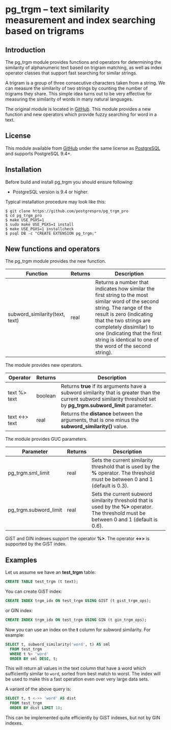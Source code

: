 # pg_trgm – text similarity measurement and index searching based on trigrams

## Introduction

The pg_trgm module provides functions and operators for determining the similarity of alphanumeric text based on trigram matching, as well as index operator classes that support fast searching for similar strings.

A trigram is a group of three consecutive characters taken from a string. We can measure the similarity of two strings by counting the number of trigrams they share. This simple idea turns out to be very effective for measuring the similarity of words in many natural languages.

The original module is located in [GitHub](https://github.com/postgres/postgres/tree/master/contrib/pg_trgm). This module provides a new function and new operators which provide fuzzy searching for word in a text.

## License

This module available from [GitHub](https://github.com/postgrespro/pg_trgm_pro) under the same license as [PostgreSQL](http://www.postgresql.org/about/licence/) and supports PostgreSQL 9.4+.

## Installation

Before build and install pg_trgm you should ensure following:

* PostgreSQL version is 9.4 or higher.

Typical installation procedure may look like this:

    $ git clone https://github.com/postgrespro/pg_trgm_pro
    $ cd pg_trgm_pro
    $ make USE_PGXS=1
    $ sudo make USE_PGXS=1 install
    $ make USE_PGXS=1 installcheck
    $ psql DB -c "CREATE EXTENSION pg_trgm;"

## New functions and operators

The pg_trgm module provides the new function.

|          Function              | Returns |                      Description
| ------------------------------ | ------- | ---------------------------------------------------
| subword_similarity(text, text) | real    | Returns a number that indicates how similar the first string to the most similar word of the second string.  The range of the result is zero (indicating that the two strings are completely dissimilar) to one (indicating that the first string is identical to one of the word of the second string).

The module provides new operators.

|    Operator    | Returns |                      Description
| -------------- | ------- | ---------------------------------------------------
| text %> text   | boolean | Returns **true** if its arguments have a subword similarity that is greater than the current subword similarity threshold set by **pg_trgm.subword_limit** parameter.
| text <->> text | real    | Returns the **distance** between the arguments, that is one minus the **subword_similarity()** value.

The module provides GUC parameters.

|       Parameter       | Returns |                      Description
| --------------------- | ------- | ---------------------------------------------------
| pg_trgm.sml_limit     | real    | Sets the current similarity threshold that is used by the **%** operator. The threshold must be between 0 and 1 (default is 0.3).
| pg_trgm.subword_limit | real    | Sets the current subword similarity threshold that is used by the **%>** operator. The threshold must be between 0 and 1 (default is 0.6).

GiST and GIN indexes support the operator **%>**. The operator **<->>** is supported by the GiST index.

## Examples

Let us assume we have an **test_trgm** table:

```sql
CREATE TABLE test_trgm (t text);
```

You can create GiST index:

```sql
CREATE INDEX trgm_idx ON test_trgm USING GIST (t gist_trgm_ops);
```

or GIN index:

```sql
CREATE INDEX trgm_idx ON test_trgm USING GIN (t gin_trgm_ops);
```

Now you can use an index on the **t** column for subword similarity. For example:

```sql
SELECT t, subword_similarity('word', t) AS sml
  FROM test_trgm
  WHERE t %> 'word'
  ORDER BY sml DESC, t;
```

This will return all values in the text column that have a word which sufficiently similar to `word`, sorted from best match to worst. The index will be used to make this a fast operation even over very large data sets.

A variant of the above query is:

```sql
SELECT t, t <->> 'word' AS dist
  FROM test_trgm
  ORDER BY dist LIMIT 10;
```

This can be implemented quite efficiently by GiST indexes, but not by GIN indexes.